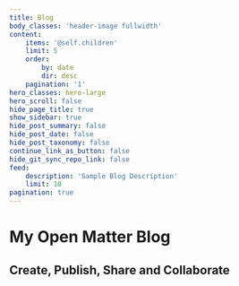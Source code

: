 ```yaml
---
title: Blog
body_classes: 'header-image fullwidth'
content:
    items: '@self.children'
    limit: 5
    order:
        by: date
        dir: desc
    pagination: '1'
hero_classes: hero-large
hero_scroll: false
hide_page_title: true
show_sidebar: true
hide_post_summary: false
hide_post_date: false
hide_post_taxonomy: false
continue_link_as_button: false
hide_git_sync_repo_link: false
feed:
    description: 'Sample Blog Description'
    limit: 10
pagination: true
---
```


# My **Open Matter** Blog
## Create, Publish, Share and Collaborate
